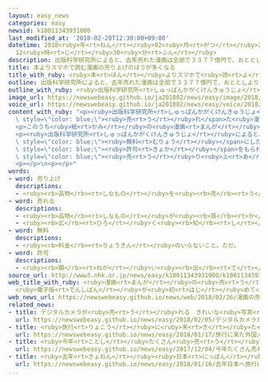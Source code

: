 ```yaml
---
layout: easy_news
categories: easy
newsid: k10011343931000
last_modified_at: '2018-02-28T12:30:00+09:00'
datetime: 2018<ruby>年<rt>ねん</rt></ruby>02<ruby>月<rt>がつ</rt></ruby>28<ruby>日<rt>にち</rt></ruby>
  12<ruby>時<rt>じ</rt></ruby>30<ruby>分<rt>ふん</rt></ruby>
description: 出版科学研究所によると、去年売れた漫画は全部で３３７７億円で、おととしより０．９％少なくなりました。
title: 本よりスマホで読む漫画の売り上げのほうが多くなる
title_with_ruby: <ruby>本<rt>ほん</rt></ruby>よりスマホで<ruby>読<rt>よ</rt></ruby>む<ruby>漫画<rt>まんが</rt></ruby>の<ruby>売<rt>う</rt></ruby>り<ruby>上<rt>あ</rt></ruby>げのほうが<ruby>多<rt>おお</rt></ruby>くなる
outline: 出版科学研究所によると、去年売れた漫画は全部で３３７７億円で、おととしより０．９％少なくなりました。
outline_with_ruby: <ruby>出版科学研究所<rt>しゅっぱんかがくけんきゅうじょ</rt></ruby>によると、<ruby>去年<rt>きょねん</rt></ruby><ruby>売<rt>う</rt></ruby>れた<ruby>漫画<rt>まんが</rt></ruby>は<ruby>全部<rt>ぜんぶ</rt></ruby>で３３７７<ruby>億<rt>おく</rt></ruby><ruby>円<rt>えん</rt></ruby>で、おととしより０．９％<ruby>少<rt>すく</rt></ruby>なくなりました。
image_url: https://newswebeasy.github.io/ja201802/news/easy/image/2018/02/28/k10011343931000.jpg
voice_url: https://newswebeasy.github.io/ja201802/news/easy/voice/2018/02/28/k10011343931000.mp3
content_with_ruby: "<p><ruby>出版科学研究所<rt>しゅっぱんかがくけんきゅうじょ</rt></ruby>によると、<ruby>去年<rt>きょねん</rt></ruby><span\
  \ style=\"color: blue;\"><ruby>売<rt>う</rt></ruby>れ</span>た<ruby>漫画<rt>まんが</rt></ruby>は<ruby>全部<rt>ぜんぶ</rt></ruby>で３３７７<ruby>億<rt>おく</rt></ruby><ruby>円<rt>えん</rt></ruby>で、おととしより０．９％<ruby>少<rt>すく</rt></ruby>なくなりました。</p>\n\
  <p>このうち<ruby>紙<rt>かみ</rt></ruby>の<ruby>漫画<rt>まんが</rt></ruby>の<ruby>本<rt>ほん</rt></ruby>は１６６６<ruby>億<rt>おく</rt></ruby><ruby>円<rt>えん</rt></ruby>で、おととしより１４％<ruby>以上<rt>いじょう</rt></ruby><ruby>少<rt>すく</rt></ruby>なくなりました。スマホ（スマートフォン）やパソコンなどで<ruby>読<rt>よ</rt></ruby>む<ruby>電子<rt>でんし</rt></ruby><ruby>版<rt>ばん</rt></ruby>の<ruby>漫画<rt>まんが</rt></ruby>は１７１１<ruby>億<rt>おく</rt></ruby><ruby>円<rt>えん</rt></ruby>で、おととしより１７％<ruby>以上<rt>いじょう</rt></ruby><ruby>増<rt>ふ</rt></ruby>えました。<ruby>電子<rt>でんし</rt></ruby><ruby>版<rt>ばん</rt></ruby>が<ruby>紙<rt>かみ</rt></ruby>の<ruby>漫画<rt>まんが</rt></ruby>より<ruby>初<rt>はじ</rt></ruby>めて<ruby>多<rt>おお</rt></ruby>くなりました。</p>\n\
  <p><ruby>出版科学研究所<rt>しゅっぱんかがくけんきゅうじょ</rt></ruby>によると、<ruby>電子<rt>でんし</rt></ruby><ruby>版<rt>ばん</rt></ruby>の<ruby>漫画<rt>まんが</rt></ruby>は<span\
  \ style=\"color: blue;\"><ruby>無料<rt>むりょう</rt></ruby></span>にしたり<ruby>安<rt>やす</rt></ruby>くしたりすることがあるため、<ruby>電子<rt>でんし</rt></ruby><ruby>版<rt>ばん</rt></ruby>で<ruby>読<rt>よ</rt></ruby>む<ruby>人<rt>ひと</rt></ruby>が<ruby>増<rt>ふ</rt></ruby>えています。しかし、<span\
  \ style=\"color: blue;\"><ruby>許可<rt>きょか</rt></ruby></span>をもらわないでコピーした<ruby>漫画<rt>まんが</rt></ruby>をインターネットで<ruby>読<rt>よ</rt></ruby>む<ruby>人<rt>ひと</rt></ruby>が<ruby>増<rt>ふ</rt></ruby>えているため、<ruby>漫画<rt>まんが</rt></ruby><ruby>全部<rt>ぜんぶ</rt></ruby>の<span\
  \ style=\"color: blue;\"><ruby>売<rt>う</rt></ruby>り<ruby>上<rt>あ</rt></ruby>げ</span>は<ruby>少<rt>すく</rt></ruby>なくなっています。</p>\n\
  <p></p>\n<p></p>"
words:
- word: 売り上げ
  descriptions:
  - <ruby><rb>品物</rb><rt>しなもの</rt></ruby>を<ruby><rb>売</rb><rt>う</rt></ruby>って<ruby><rb>得</rb><rt>え</rt></ruby>たお<ruby><rb>金</rb><rt>かね</rt></ruby>。
- word: 売れる
  descriptions:
  - <ruby><rb>品物</rb><rt>しなもの</rt></ruby>が<ruby><rb>買</rb><rt>か</rt></ruby>われる。
  - <ruby><rb>広</rb><rt>ひろ</rt></ruby>く<ruby><rb>知</rb><rt>し</rt></ruby>られる。
- word: 無料
  descriptions:
  - <ruby><rb>料金</rb><rt>りょうきん</rt></ruby>のいらないこと。ただ。
- word: 許可
  descriptions:
  - <ruby><rb>願</rb><rt>ねが</rt></ruby>い<ruby><rb>出</rb><rt>で</rt></ruby>ていたことを、よいと<ruby><rb>許</rb><rt>ゆる</rt></ruby>すこと。<ruby><rb>許</rb><rt>ゆる</rt></ruby>し。
source_url: http://www3.nhk.or.jp/news/easy/k10011343931000/k10011343931000.html
web_title_with_ruby: <ruby>漫画<rt>まんが</rt></ruby>の<ruby>売<rt>う</rt></ruby>り<ruby>上<rt>あ</rt></ruby>げ
  <ruby>電子版<rt>でんしばん</rt></ruby>が<ruby>初<rt>はじ</rt></ruby>めて<ruby>紙<rt>し</rt></ruby>を<ruby>上回<rt>うわまわ</rt></ruby>る
web_news_url: https://newswebeasy.github.io/news/web/2018/02/26/漫画の売り上げ-電子版が初めて紙を上回る
related_news:
- title: デジタルカメラが<ruby>売<rt>う</rt></ruby>れる　きれいな<ruby>写真<rt>しゃしん</rt></ruby>をみんなに<ruby>見<rt>み</rt></ruby>せたい
  url: https://newswebeasy.github.io/news/easy/2018/02/05/デジタルカメラが売れる-きれいな写真をみんなに見せたい
- title: <ruby>旅行<rt>りょこう</rt></ruby>に<ruby>来<rt>き</rt></ruby>た<ruby>外国人<rt>がいこくじん</rt></ruby>が<ruby>使<rt>つか</rt></ruby>ったお<ruby>金<rt>かね</rt></ruby>　<ruby>初<rt>はじ</rt></ruby>めて４<ruby>兆<rt>ちょう</rt></ruby><ruby>円<rt>えん</rt></ruby><ruby>以上<rt>いじょう</rt></ruby>になる
  url: https://newswebeasy.github.io/news/easy/2018/01/17/旅行に来た外国人が使ったお金-初めて4兆円以上になる
- title: <ruby>今年<rt>ことし</rt></ruby>たくさん<ruby>売<rt>う</rt></ruby>れた<ruby>本<rt>ほん</rt></ruby>を<ruby>発表<rt>はっぴょう</rt></ruby>
  url: https://newswebeasy.github.io/news/easy/2017/12/04/今年たくさん売れた本を発表
- title: <ruby>去年<rt>きょねん</rt></ruby><ruby>日本<rt>にっぽん</rt></ruby>へ<ruby>旅行<rt>りょこう</rt></ruby>に<ruby>来<rt>き</rt></ruby>た<ruby>外国人<rt>がいこくじん</rt></ruby>はいちばん<ruby>多<rt>おお</rt></ruby>い２８６９<ruby>万<rt>まん</rt></ruby><ruby>人<rt>にん</rt></ruby>
  url: https://newswebeasy.github.io/news/easy/2018/01/16/去年日本へ旅行に来た外国人はいちばん多い2869万人
...
```

